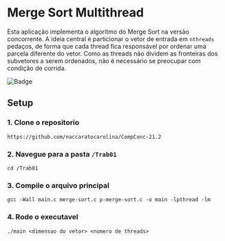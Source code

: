 # Merge Sort Multithread
Esta aplicação implementa o algoritmo do Merge Sort na versão concorrente. A ideia central é particionar o vetor de entrada em ```nthreads``` pedaços, de forma que cada thread fica responsável por ordenar uma parcela diferente do vetor. Como as threads não dividem as fronteiras dos subvetores a serem ordenados, não é necessário se preocupar com condição de corrida.

![Badge](https://img.shields.io/badge/c-%2300599C.svg?style=for-the-badge&logo=c&logoColor=white)

## Setup
### 1. Clone o repositorio
```
https://github.com/naccaratocarolina/CompConc-21.2
```

### 2. Navegue para a pasta ```/Trab01```
```
cd /Trab01
```

### 3. Compile o arquivo principal
```
gcc -Wall main.c merge-sort.c p-merge-sort.c -o main -lpthread -lm
```

### 4. Rode o executavel
```
./main <dimensao do vetor> <numero de threads>
```
